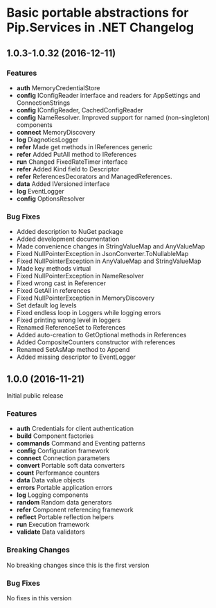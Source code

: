 # Basic portable abstractions for Pip.Services in .NET Changelog

## <a name="1.0.3-1.0.32"></a> 1.0.3-1.0.32 (2016-12-11)

### Features
* **auth** MemoryCredentialStore
* **config** IConfigReader interface and readers for AppSettings and ConnectionStrings
* **config** IConfigReader, CachedConfigReader
* **config** NameResolver. Improved support for named (non-singleton) components 
* **connect** MemoryDiscovery
* **log** DiagnoticsLogger
* **refer** Made get methods in IReferences generic
* **refer** Added PutAll method to IReferences
* **run** Changed FixedRateTimer interface
* **refer** Added Kind field to Descriptor
* **refer** ReferencesDecorators and ManagedReferences.
* **data** Added IVersioned interface
* **log** EventLogger
* **config** OptionsResolver

### Bug Fixes
* Added description to NuGet package
* Added development documentation
* Made convenience changes in StringValueMap and AnyValueMap
* Fixed NullPointerException in JsonConverter.ToNullableMap
* Fixed NullPointerException in AnyValueMap and StringValueMap
* Made key methods virtual
* Fixed NullPointerException in NameResolver
* Fixed wrong cast in Referencer
* Fixed GetAll in references
* Fixed NullPointerException in MemoryDiscovery
* Set default log levels
* Fixed endless loop in Loggers while logging errors
* Fixed printing wrong level in loggers
* Renamed ReferenceSet to References
* Added auto-creation to GetOptional methods in References
* Added CompositeCounters constructor with references 
* Renamed SetAsMap method to Append
* Added missing descriptor to EventLogger

## <a name="1.0.0"></a> 1.0.0 (2016-11-21)

Initial public release

### Features
* **auth** Credentials for client authentication
* **build** Component factories
* **commands** Command and Eventing patterns
* **config** Configuration framework
* **connect** Connection parameters
* **convert** Portable soft data converters
* **count** Performance counters
* **data** Data value objects
* **errors** Portable application errors
* **log** Logging components
* **random** Random data generators
* **refer** Component referencing framework
* **reflect** Portable reflection helpers
* **run** Execution framework
* **validate** Data validators

### Breaking Changes
No breaking changes since this is the first version

### Bug Fixes
No fixes in this version

